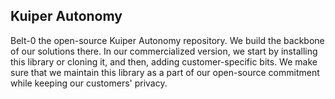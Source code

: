 ## Kuiper Autonomy

Belt-0 the open-source Kuiper Autonomy repository. We build the backbone of our solutions there. In our commercialized version, we start by installing this library or cloning it, and then, adding customer-specific bits. We make sure that we maintain this library as a part of our open-source commitment while keeping our customers' privacy.
